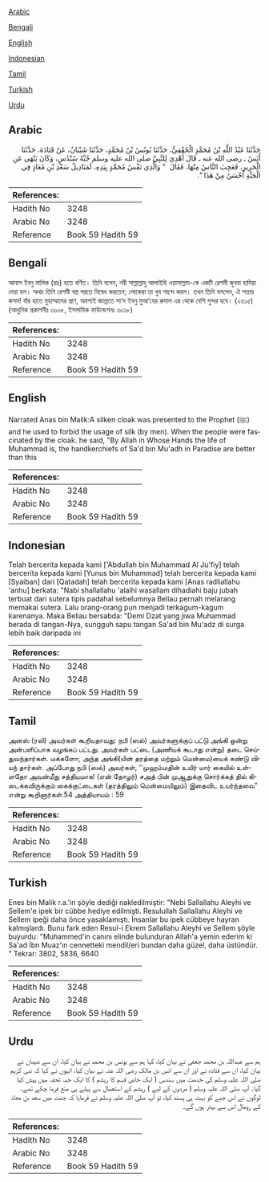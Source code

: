 [Arabic](#arabic)

[Bengali](#bengali)

[English](#english)

[Indonesian](#indonesian)

[Tamil](#tamil)

[Turkish](#turkish)

[Urdu](#urdu)

## Arabic


<div dir="rtl" lang="ar" style={{fontSize:'larger',backgroundColor:'#f8f9fa',padding:20}}>
حَدَّثَنَا عَبْدُ اللَّهِ بْنُ مُحَمَّدٍ الْجُعْفِيُّ، حَدَّثَنَا يُونُسُ بْنُ مُحَمَّدٍ، حَدَّثَنَا شَيْبَانُ، عَنْ قَتَادَةَ، حَدَّثَنَا أَنَسٌ ـ رضى الله عنه ـ قَالَ أُهْدِيَ لِلنَّبِيِّ صلى الله عليه وسلم جُبَّةُ سُنْدُسٍ، وَكَانَ يَنْهَى عَنِ الْحَرِيرِ، فَعَجِبَ النَّاسُ مِنْهَا، فَقَالَ ‏ "‏ وَالَّذِي نَفْسُ مُحَمَّدٍ بِيَدِهِ، لَمَنَادِيلُ سَعْدِ بْنِ مُعَاذٍ فِي الْجَنَّةِ أَحْسَنُ مِنْ هَذَا ‏"‏‏.‏
</div>
<div style={{backgroundColor:'#f8f9fa',padding:20, marginBottom: 10}}><table> <thead> <tr> <th>References:</th> <th></th> </tr> </thead> <tbody><tr><td>Hadith No</td><td>3248</td></tr><tr><td>Arabic No</td><td>3248</td></tr><tr><td>Reference</td><td>Book 59 Hadith 59</td></tr></tbody></table></div>

## Bengali


<div dir="ltr" lang="bn" style={{fontSize:'larger',backgroundColor:'#f8f9fa',padding:20}}>
আনাস ইবনু মালিক (রাঃ) হতে বর্ণিত। তিনি বলেন, নবী সাল্লাল্লাহু আলাইহি ওয়াসাল্লাম-কে একটি রেশমী জুববা হাদিয়া দেয়া হল। অথচ তিনি রেশমী বস্ত্র পরতে নিষেধ করতেন; লোকেরা তা খুব পছন্দ করল। তখন তিনি বললেন, ঐ সত্তার কসম! যাঁর হাতে মুহাম্মাদের প্রাণ, অবশ্যই জান্নাতে সা‘দ ইবনু মুআ‘যের রুমাল এর থেকে বেশি সুন্দর হবে। (২৬১৫) (আধুনিক প্রকাশনীঃ ৩০০৮, ইসলামিক ফাউন্ডেশনঃ ৩০১৮)
</div>
<div style={{backgroundColor:'#f8f9fa',padding:20, marginBottom: 10}}><table> <thead> <tr> <th>References:</th> <th></th> </tr> </thead> <tbody><tr><td>Hadith No</td><td>3248</td></tr><tr><td>Arabic No</td><td>3248</td></tr><tr><td>Reference</td><td>Book 59 Hadith 59</td></tr></tbody></table></div>

## English


<div dir="ltr" lang="en" style={{fontSize:'larger',backgroundColor:'#f8f9fa',padding:20}}>
Narrated Anas bin Malik:A silken cloak was presented to the Prophet (ﷺ) and he used to forbid the usage of silk (by men). When the people were fascinated by the cloak. he said, "By Allah in Whose Hands the life of Muhammad is, the handkerchiefs of Sa'd bin Mu'adh in Paradise are better than this
</div>
<div style={{backgroundColor:'#f8f9fa',padding:20, marginBottom: 10}}><table> <thead> <tr> <th>References:</th> <th></th> </tr> </thead> <tbody><tr><td>Hadith No</td><td>3248</td></tr><tr><td>Arabic No</td><td>3248</td></tr><tr><td>Reference</td><td>Book 59 Hadith 59</td></tr></tbody></table></div>

## Indonesian


<div dir="ltr" lang="id" style={{fontSize:'larger',backgroundColor:'#f8f9fa',padding:20}}>
Telah bercerita kepada kami ['Abdullah bin Muhammad Al Ju'fiy] telah bercerita kepada kami [Yunus bin Muhammad] telah bercerita kepada kami [Syaiban] dari [Qatadah] telah bercerita kepada kami [Anas radliallahu 'anhu] berkata: "Nabi shallallahu 'alaihi wasallam dihadiahi baju jubah terbuat dari sutera tipis padahal sebelumnya Beliau pernah melarang memakai sutera. Lalu orang-orang pun menjadi terkagum-kagum karenanya. Maka Beliau bersabda: "Demi Dzat yang jiwa Muhammad berada di tangan-Nya, sungguh sapu tangan Sa'ad bin Mu'adz di surga lebih baik daripada ini
</div>
<div style={{backgroundColor:'#f8f9fa',padding:20, marginBottom: 10}}><table> <thead> <tr> <th>References:</th> <th></th> </tr> </thead> <tbody><tr><td>Hadith No</td><td>3248</td></tr><tr><td>Arabic No</td><td>3248</td></tr><tr><td>Reference</td><td>Book 59 Hadith 59</td></tr></tbody></table></div>

## Tamil


<div dir="ltr" lang="ta" style={{fontSize:'larger',backgroundColor:'#f8f9fa',padding:20}}>
அனஸ் (ரலி) அவர்கள் கூறியதாவது: நபி (ஸல்) அவர்களுக்குப் பட்டு அங்கி ஒன்று அன்பளிப்பாக வழங்கப் பட்டது. அவர்கள் பட்டை (அணியக் கூடாது என்று) தடை செய்துவந்தார்கள். மக்களோ, அந்த அங்கி(யின் தரத்தை மற்றும் மென்மை)யைக் கண்டு வியந் தார்கள். அப்போது நபி (ஸல்) அவர்கள், ‘‘முஹம்மதின் உயிர் யார் கையில் உள்ளதோ அவன்மீது சத்தியமாக! (என் தோழர்) சஅத் பின் முஆதுக்கு சொர்க்கத் தில் கிடைக்கவிருக்கும் கைக்குட்டைகள் (தரத்திலும் மென்மையிலும்) இதைவிட உயர்ந்தவை” என்று கூறினார்கள்.54 அத்தியாயம் : 59
</div>
<div style={{backgroundColor:'#f8f9fa',padding:20, marginBottom: 10}}><table> <thead> <tr> <th>References:</th> <th></th> </tr> </thead> <tbody><tr><td>Hadith No</td><td>3248</td></tr><tr><td>Arabic No</td><td>3248</td></tr><tr><td>Reference</td><td>Book 59 Hadith 59</td></tr></tbody></table></div>

## Turkish


<div dir="ltr" lang="tr" style={{fontSize:'larger',backgroundColor:'#f8f9fa',padding:20}}>
Enes bin Malik r.a.'in şöyle dediği nakledilmiştir: "Nebi Sallallahu Aleyhi ve Sellem'e ipek bir cübbe hediye edilmişti. Resulullah Sallallahu Aleyhi ve Sellem ipeği daha önce yasaklamıştı. İnsanlar bu ipek cübbeye hayran kalmışlardı. Bunu fark eden Resul-i Ekrem Sallallahu Aleyhi ve Sellem şöyle buyurdu: "Muhammed'in canını elinde bulunduran Allah'a yemin ederim ki Sa'ad İbn Muaz'ın cennetteki mendil/eri bundan daha güzel, daha üstündür. " Tekrar: 3802, 5836, 6640
</div>
<div style={{backgroundColor:'#f8f9fa',padding:20, marginBottom: 10}}><table> <thead> <tr> <th>References:</th> <th></th> </tr> </thead> <tbody><tr><td>Hadith No</td><td>3248</td></tr><tr><td>Arabic No</td><td>3248</td></tr><tr><td>Reference</td><td>Book 59 Hadith 59</td></tr></tbody></table></div>

## Urdu


<div dir="rtl" lang="ur" style={{fontSize:'larger',backgroundColor:'#f8f9fa',padding:20}}>
ہم سے عبداللہ بن محمد جعفی نے بیان کیا، کہا ہم سے یونس بن محمد نے بیان کیا، ان سے شیبان نے بیان کیا، ان سے قتادہ نے اور ان سے انس بن مالک رضی اللہ عنہ نے بیان کیا، انہوں نے کہا کہ نبی کریم صلی اللہ علیہ وسلم کی خدمت میں سندس ( ایک خاص قسم کا ریشم ) کا ایک جبہ تحفہ میں پیش کیا گیا۔ آپ صلی اللہ علیہ وسلم ( مردوں کے لیے ) ریشم کے استعمال سے پہلے ہی منع فرما چکے تھے۔ لوگوں نے اس جبے کو بہت ہی پسند کیا، تو آپ صلی اللہ علیہ وسلم نے فرمایا کہ جنت میں سعد بن معاذ کے رومال اس سے بہتر ہوں گے۔
</div>
<div style={{backgroundColor:'#f8f9fa',padding:20, marginBottom: 10}}><table> <thead> <tr> <th>References:</th> <th></th> </tr> </thead> <tbody><tr><td>Hadith No</td><td>3248</td></tr><tr><td>Arabic No</td><td>3248</td></tr><tr><td>Reference</td><td>Book 59 Hadith 59</td></tr></tbody></table></div>